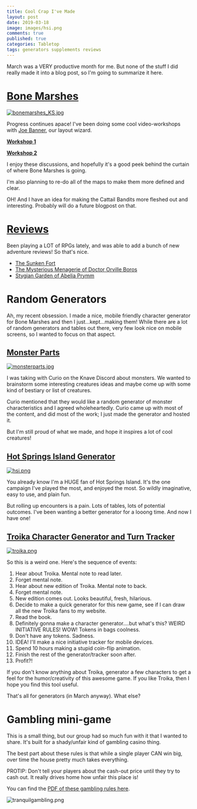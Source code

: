 ```yaml
---
title: Cool Crap I've Made 
layout: post
date: 2019-03-18
image: images/hsi.png
comments: true
published: true
categories: Tabletop
tags: generators supplements reviews
---
```


March was a VERY productive month for me. But none of the stuff I did really made it into a blog post, so I'm going to summarize it here.

# [Bone Marshes](/bone-marshes)

[![bonemarshes_KS.jpg](/images/posts/bonemarshes_KS.jpg)]((/bone-marshes))

Progress continues apace! I've been doing some cool video-workshops with [Joe Banner](https://joebanner.co.uk/), our layout wizard.

**[Workshop 1](https://www.youtube.com/watch?v=HHT_WURk3NY)**

**[Workshop 2](https://www.youtube.com/watch?v=QnF6Y6mpfrs)**

I enjoy these discussions, and hopefully it's a good peek behind the curtain of where Bone Marshes is going.

I'm also planning to re-do all of the maps to make them more defined and clear.

OH! And I have an idea for making the Cattail Bandits more fleshed out and interesting. Probably will do a future blogpost on that.

# [Reviews](/david/extremely-interesting-adventures)

Been playing a LOT of RPGs lately, and was able to add a bunch of new adventure reviews! So that's nice.

- [The Sunken Fort](/david/extremely-interesting-adventures#the-sunken-fort)
- [The Mysterious Menagerie of Doctor Orville Boros](/david/extremely-interesting-adventures#the-mysterious-menagerie-of-doctor-orville-boros)
- [Stygian Garden of Abelia Prymm](/david/extremely-interesting-adventures#stygian-garden-of-abelia-prymm)

# Random Generators

Ah, my recent obsession. I made a nice, mobile friendly character generator for Bone Marshes and then I just...kept...making them! While there are a lot of random generators and tables out there, very few look nice on mobile screens, so I wanted to focus on that aspect.

## [Monster Parts](/monsterparts)

[![monsterparts.jpg](/images/monsterparts.jpg)](/monsterparts)

I was taking with Curio on the Knave Discord about monsters. We wanted to brainstorm some interesting creatures ideas and maybe come up with some kind of bestiary or list of creatures.

Curio mentioned that they would like a random generator of monster characteristics and I agreed wholeheartedly. Curio came up with most of the content, and did most of the work; I just made the generator and hosted it.

But I'm still proud of what we made, and hope it inspires a lot of cool creatures!

## [Hot Springs Island Generator](/hotspringsgenerator)

[![hsi.png](/images/hsi.png)](/hotspringsgenerator)

You already know I'm a HUGE fan of Hot Springs Island. It's the one campaign I've played the most, and enjoyed the most. So wildly imaginative, easy to use, and plain fun.

But rolling up encounters is a pain. Lots of tables, lots of potential outcomes. I've been wanting a better generator for a looong time. And now I have one!

## [Troika Character Generator and Turn Tracker](/troikagenerator)

[![troika.png](/images/troika.png)](/troikagenerator)

So this is a weird one. Here's the sequence of events:

1. Hear about Troika. Mental note to read later.
2. Forget mental note.
3. Hear about new edition of Troika. Mental note to back.
4. Forget mental note.
5. New edition comes out. Looks beautiful, fresh, hilarious.
6. Decide to make a quick generator for this new game, see if I can draw all the new Troika fans to my website.
7. Read the book.
8. Definitely gonna make a character generator....but what's this? WEIRD INITIATIVE RULES! WOW! Tokens in bags coolness.
9. Don't have any tokens. Sadness.
10. IDEA! I'll make a nice initiative tracker for mobile devices.
11. Spend 10 hours making a stupid coin-flip animation.
12. Finish the rest of the generator/tracker soon after.
13. Profit?!

If you don't know anything about Troika, generator a few characters to get a feel for the humor/creativity of this awesome game. If you like Troika, then I hope you find this tool useful.

That's all for generators (in March anyway). What else?

# Gambling mini-game

This is a small thing, but our group had so much fun with it that I wanted to share. It's built for a shady/unfair kind of gambling casino thing.

The best part about these rules is that while a single player CAN win big, over time the house pretty much takes everything.

PROTIP: Don't tell your players about the cash-out price until they try to cash out. It really drives home how unfair this place is!

You can find the [PDF of these gambling rules here](/files/HotSpringsReference.pdf).

![tranquilgambling.png](/images/posts/tranquilgambling.png)
